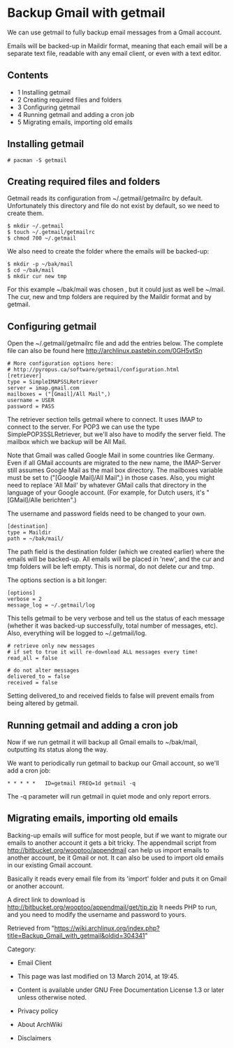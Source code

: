 Backup Gmail with getmail
=========================

We can use getmail to fully backup email messages from a Gmail account.

Emails will be backed-up in Maildir format, meaning that each email will
be a separate text file, readable with any email client, or even with a
text editor.

Contents
--------

-   1 Installing getmail
-   2 Creating required files and folders
-   3 Configuring getmail
-   4 Running getmail and adding a cron job
-   5 Migrating emails, importing old emails

Installing getmail
------------------

    # pacman -S getmail

Creating required files and folders
-----------------------------------

Getmail reads its configuration from ~/.getmail/getmailrc by default.
Unfortunately this directory and file do not exist by default, so we
need to create them.

    $ mkdir ~/.getmail
    $ touch ~/.getmail/getmailrc
    $ chmod 700 ~/.getmail

We also need to create the folder where the emails will be backed-up:

    $ mkdir -p ~/bak/mail
    $ cd ~/bak/mail
    $ mkdir cur new tmp

For this example ~/bak/mail was chosen , but it could just as well be
~/mail. The cur, new and tmp folders are required by the Maildir format
and by getmail.

Configuring getmail
-------------------

Open the ~/.getmail/getmailrc file and add the entries below. The
complete file can also be found here
http://archlinux.pastebin.com/0GH5vtSn

    # More configuration options here:
    # http://pyropus.ca/software/getmail/configuration.html
    [retriever]
    type = SimpleIMAPSSLRetriever
    server = imap.gmail.com
    mailboxes = ("[Gmail]/All Mail",)
    username = USER
    password = PASS

The retriever section tells getmail where to connect. It uses IMAP to
connect to the server. For POP3 we can use the type
SimplePOP3SSLRetriever, but we'll also have to modify the server field.
The mailbox which we backup will be All Mail.

Note that Gmail was called Google Mail in some countries like Germany.
Even if all GMail accounts are migrated to the new name, the IMAP-Server
still assumes Google Mail as the mail box directory. The mailboxes
variable must be set to ("[Google Mail]/All Mail",) in those cases.
Also, you might need to replace 'All Mail' by whatever GMail calls that
directory in the language of your Google account. (For example, for
Dutch users, it's "[GMail]/Alle berichten".)

The username and password fields need to be changed to your own.

    [destination]
    type = Maildir
    path = ~/bak/mail/

The path field is the destination folder (which we created earlier)
where the emails will be backed-up. All emails will be placed in 'new',
and the cur and tmp folders will be left empty. This is normal, do not
delete cur and tmp.

The options section is a bit longer:

    [options]
    verbose = 2
    message_log = ~/.getmail/log

This tells getmail to be very verbose and tell us the status of each
message (whether it was backed-up successfully, total number of
messages, etc). Also, everything will be logged to ~/.getmail/log.

    # retrieve only new messages
    # if set to true it will re-download ALL messages every time!
    read_all = false

    # do not alter messages
    delivered_to = false
    received = false

Setting delivered_to and received fields to false will prevent emails
from being altered by getmail.

Running getmail and adding a cron job
-------------------------------------

Now if we run getmail it will backup all Gmail emails to ~/bak/mail,
outputting its status along the way.

We want to periodically run getmail to backup our Gmail account, so
we'll add a cron job:

    * * * * *   ID=getmail FREQ=1d getmail -q

The -q parameter will run getmail in quiet mode and only report errors.

Migrating emails, importing old emails
--------------------------------------

Backing-up emails will suffice for most people, but if we want to
migrate our emails to another account it gets a bit tricky. The
appendmail script from http://bitbucket.org/wooptoo/appendmail can help
us import emails to another account, be it Gmail or not. It can also be
used to import old emails in our existing Gmail account.

Basically it reads every email file from its 'import' folder and puts it
on Gmail or another account.

A direct link to download is
http://bitbucket.org/wooptoo/appendmail/get/tip.zip It needs PHP to run,
and you need to modify the username and password to yours.

Retrieved from
"https://wiki.archlinux.org/index.php?title=Backup_Gmail_with_getmail&oldid=304341"

Category:

-   Email Client

-   This page was last modified on 13 March 2014, at 19:45.
-   Content is available under GNU Free Documentation License 1.3 or
    later unless otherwise noted.
-   Privacy policy
-   About ArchWiki
-   Disclaimers
